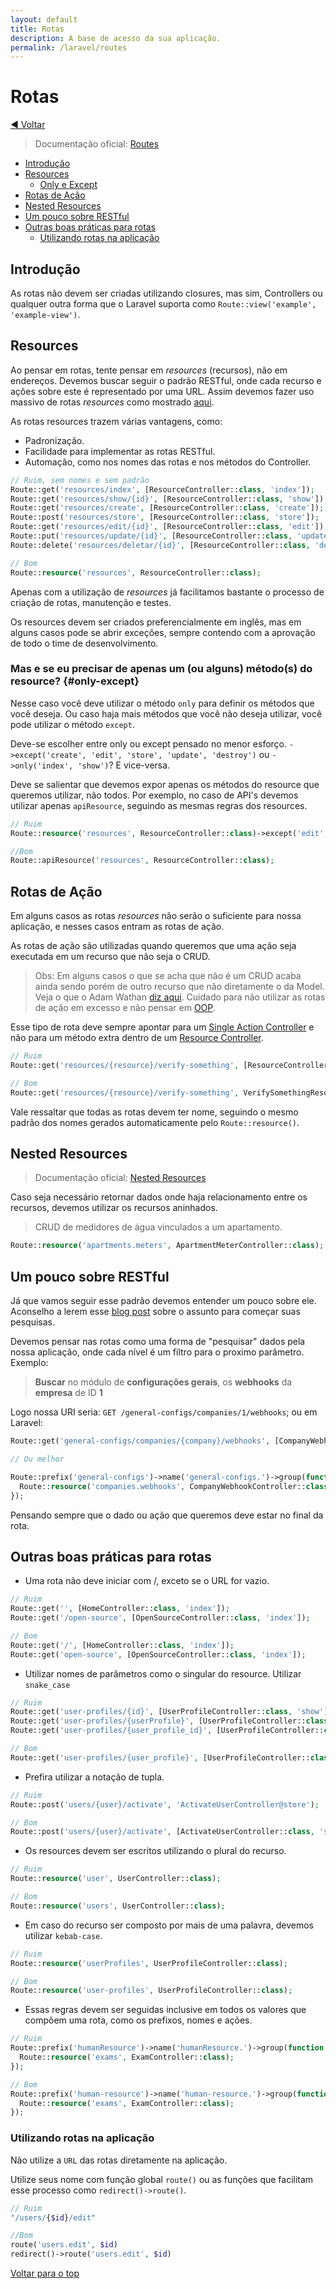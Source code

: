 ```yaml
---
layout: default
title: Rotas
description: A base de acesso da sua aplicação.
permalink: /laravel/routes
---
```


# Rotas

[:arrow_backward: Voltar](../laravel)

> Documentação oficial: [Routes](https://laravel.com/docs/routing)

- [Introdução](#introdução)
- [Resources](#resources)
  - [Only e Except](#only-except)
- [Rotas de Ação](#rotas-de-ação)
- [Nested Resources](#nested-resources)
- [Um pouco sobre RESTful](#um-pouco-sobre-restful)
- [Outras boas práticas para rotas](#outras-boas-práticas-para-rotas)
  - [Utilizando rotas na aplicação](#utilizando-rotas-na-aplicação)

## Introdução

As rotas não devem ser criadas utilizando closures, mas sim, Controllers ou qualquer outra forma que o Laravel suporta como `Route::view('example', 'example-view')`.

## Resources

Ao pensar em rotas, tente pensar em _resources_ (recursos), não em endereços. Devemos buscar seguir o padrão RESTful, onde cada recurso e ações sobre este é representado por uma URL. Assim devemos fazer uso massivo de rotas _resources_ como mostrado [aqui](https://laravel.com/docs/controllers#resource-controllers).

As rotas resources trazem várias vantagens, como:

- Padronização.
- Facilidade para implementar as rotas RESTful.
- Automação, como nos nomes das rotas e nos métodos do Controller.

```php
// Ruim, sem nomes e sem padrão
Route::get('resources/index', [ResourceController::class, 'index']);
Route::get('resources/show/{id}', [ResourceController::class, 'show']);
Route::get('resources/create', [ResourceController::class, 'create']);
Route::post('resources/store', [ResourceController::class, 'store']);
Route::get('resources/edit/{id}', [ResourceController::class, 'edit']);
Route::put('resources/update/{id}', [ResourceController::class, 'update']);
Route::delete('resources/deletar/{id}', [ResourceController::class, 'destroy']);

// Bom
Route::resource('resources', ResourceController::class);
```

Apenas com a utilização de _resources_ já facilitamos bastante o processo de criação de rotas, manutenção e testes.

Os resources devem ser criados preferencialmente em inglês, mas em alguns casos pode se abrir exceções, sempre contendo com a aprovação de todo o time de desenvolvimento.

### Mas e se eu precisar de apenas um (ou alguns) método(s) do resource? {#only-except}

Nesse caso você deve utilizar o método `only` para definir os métodos que você deseja. Ou caso haja mais métodos que você não deseja utilizar, você pode utilizar o método `except`.

Deve-se escolher entre only ou except pensado no menor esforço. `->except('create', 'edit', 'store', 'update', 'destroy')` ou `->only('index', 'show')`? E vice-versa.

Deve se salientar que devemos expor apenas os métodos do resource que queremos utilizar, não todos. Por exemplo, no caso de API's devemos utilizar apenas `apiResource`, seguindo as mesmas regras dos resources.

```php
// Ruim
Route::resource('resources', ResourceController::class)->except('edit', 'create');

//Bom
Route::apiResource('resources', ResourceController::class);
```

## Rotas de Ação

Em alguns casos as rotas _resources_ não serão o suficiente para nossa aplicação, e nesses casos entram as rotas de ação.

As rotas de ação são utilizadas quando queremos que uma ação seja executada em um recurso que não seja o CRUD.

> Obs: Em alguns casos o que se acha que não é um CRUD acaba ainda sendo porém de outro recurso que não diretamente o da Model. Veja o que o Adam Wathan [diz aqui](https://www.youtube.com/watch?v=MF0jFKvS4SI). Cuidado para não utilizar as rotas de ação em excesso e não pensar em [OOP](https://en.wikipedia.org/wiki/Object-oriented_programming).

Esse tipo de rota deve sempre apontar para um [Single Action Controller](https://laravel.com/docs/controllers#single-action-controllers) e não para um método extra dentro de um [Resource Controller](https://laravel.com/docs/controllers#resource-controllers).

```php
// Ruim
Route::get('resources/{resource}/verify-something', [ResourceController::class, 'verifySomething']);

// Bom
Route::get('resources/{resource}/verify-something', VerifySomethingResourceController::class)->name('resources.verify-something');
```

Vale ressaltar que todas as rotas devem ter nome, seguindo o mesmo padrão dos nomes gerados automaticamente pelo `Route::resource()`.

## Nested Resources

> Documentação oficial: [Nested Resources](https://laravel.com/docs/controllers#restful-nested-resources)

Caso seja necessário retornar dados onde haja relacionamento entre os recursos, devemos utilizar os recursos aninhados.

> CRUD de medidores de água vinculados a um apartamento.

```php
Route::resource('apartments.meters', ApartmentMeterController::class);
```

## Um pouco sobre RESTful

Já que vamos seguir esse padrão devemos entender um pouco sobre ele. Aconselho a lerem esse [blog post](https://www.brunobrito.net.br/api-restful-boas-praticas/) sobre o assunto para começar suas pesquisas.

Devemos pensar nas rotas como uma forma de "pesquisar" dados pela nossa aplicação, onde cada nível é um filtro para o proximo parâmetro. Exemplo:

> **Buscar** no módulo de **configurações gerais**, os **webhooks** da **empresa** de ID **1**

Logo nossa URI seria: `GET /general-configs/companies/1/webhooks`; ou em Laravel:

```php
Route::get('general-configs/companies/{company}/webhooks', [CompanyWebhookController::class, 'index']);

// Ou melhor

Route::prefix('general-configs')->name('general-configs.')->group(function () {
  Route::resource('companies.webhooks', CompanyWebhookController::class);
});

```

Pensando sempre que o dado ou ação que queremos deve estar no final da rota.

## Outras boas práticas para rotas

- Uma rota não deve iniciar com /, exceto se o URL for vazio.

```php
// Ruim
Route::get('', [HomeController::class, 'index']);
Route::get('/open-source', [OpenSourceController::class, 'index']);

// Bom
Route::get('/', [HomeController::class, 'index']);
Route::get('open-source', [OpenSourceController::class, 'index']);
```

- Utilizar nomes de parâmetros como o singular do resource. Utilizar `snake_case`

```php
// Ruim
Route::get('user-profiles/{id}', [UserProfileController::class, 'show']);
Route::get('user-profiles/{userProfile}', [UserProfileController::class, 'show']);
Route::get('user-profiles/{user_profile_id}', [UserProfileController::class, 'show']);

// Bom
Route::get('user-profiles/{user_profile}', [UserProfileController::class, 'show']);
```

- Prefira utilizar a notação de tupla.

```php
// Ruim
Route::post('users/{user}/activate', 'ActivateUserController@store');

// Bom
Route::post('users/{user}/activate', [ActivateUserController::class, 'store']);
```

- Os resources devem ser escritos utilizando o plural do recurso.

```php
// Ruim
Route::resource('user', UserController::class);

// Bom
Route::resource('users', UserController::class);
```

- Em caso do recurso ser composto por mais de uma palavra, devemos utilizar `kebab-case`.

```php
// Ruim
Route::resource('userProfiles', UserProfileController::class);

// Bom
Route::resource('user-profiles', UserProfileController::class);
```

- Essas regras devem ser seguidas inclusive em todos os valores que compõem uma rota, como os prefixos, nomes e ações.

```php
// Ruim
Route::prefix('humanResource')->name('humanResource.')->group(function () {
  Route::resource('exams', ExamController::class);
});

// Bom
Route::prefix('human-resource')->name('human-resource.')->group(function () {
  Route::resource('exams', ExamController::class);
});
```

### Utilizando rotas na aplicação

Não utilize a `URL` das rotas diretamente na aplicação.

Utilize seus nome com função global `route()` ou as funções que facilitam esse processo como `redirect()->route()`.

```php
// Ruim
"/users/{$id}/edit"

//Bom
route('users.edit', $id)
redirect()->route('users.edit', $id)
```

[Voltar para o top](#rotas)
